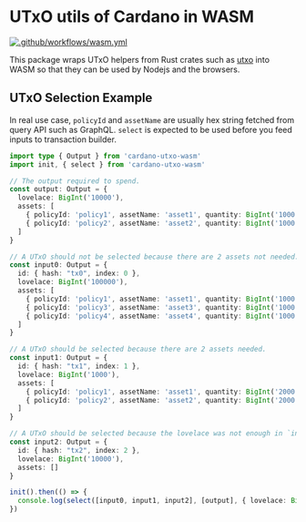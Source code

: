 # UTxO utils of Cardano in WASM

[![.github/workflows/wasm.yml](https://github.com/siegfried/cardano-utxo-wasm/actions/workflows/wasm.yml/badge.svg)](https://github.com/siegfried/cardano-utxo-wasm/actions/workflows/wasm.yml)

This package wraps UTxO helpers from Rust crates such as [utxo](https://github.com/siegfried/utxo) into WASM so that they can be used by Nodejs and the browsers.

## UTxO Selection Example

In real use case, `policyId` and `assetName` are usually hex string fetched from query API such as GraphQL. `select` is expected to be used before you feed inputs to transaction builder.

```typescript
import type { Output } from 'cardano-utxo-wasm'
import init, { select } from 'cardano-utxo-wasm'

// The output required to spend.
const output: Output = {
  lovelace: BigInt('10000'),
  assets: [
    { policyId: 'policy1', assetName: 'asset1', quantity: BigInt('1000') },
    { policyId: 'policy2', assetName: 'asset2', quantity: BigInt('1000') }
  ]
}

// A UTxO should not be selected because there are 2 assets not needed.
const input0: Output = {
  id: { hash: "tx0", index: 0 },
  lovelace: BigInt('100000'),
  assets: [
    { policyId: 'policy1', assetName: 'asset1', quantity: BigInt('1000') },
    { policyId: 'policy3', assetName: 'asset3', quantity: BigInt('1000') },
    { policyId: 'policy4', assetName: 'asset4', quantity: BigInt('1000') }
  ]
}

// A UTxO should be selected because there are 2 assets needed.
const input1: Output = {
  id: { hash: "tx1", index: 1 },
  lovelace: BigInt('1000'),
  assets: [
    { policyId: 'policy1', assetName: 'asset1', quantity: BigInt('2000') },
    { policyId: 'policy2', assetName: 'asset2', quantity: BigInt('2000') }
  ]
}

// A UTxO should be selected because the lovelace was not enough in `input1`.
const input2: Output = {
  id: { hash: "tx2", index: 2 },
  lovelace: BigInt('10000'),
  assets: []
}

init().then(() => {
  console.log(select([input0, input1, input2], [output], { lovelace: BigInt('0'), assets: [] }))
})
```
